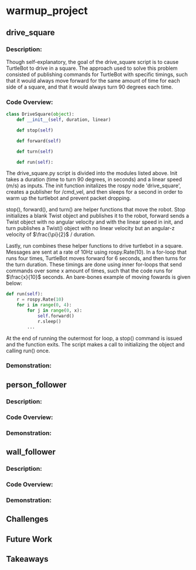 # warmup_project
## drive_square
### Description:
Though self-explanatory, the goal of the drive_square script is to cause 
TurtleBot to drive in a square. The approach used to solve this problem 
consisted of publishing commands for TurtleBot with specific timings, such that 
it would always move forward for the same amount of time for each side of a 
square, and that it would always turn 90 degrees each time.

### Code Overview:
```python
class DriveSquare(object):
    def __init__(self, duration, linear)

    def stop(self)

    def forward(self)

    def turn(self)

    def run(self):

```
The drive_square.py script is divided into the modules listed above. Init takes 
a duration (time to turn 90 degrees, in seconds) and a linear speed (m/s) as 
inputs. The init function initalizes the rospy node 'drive_square', creates a 
publisher for /cmd_vel, and then sleeps for a second in order to warm up the 
turtlebot and prevent packet dropping.

stop(), forward(), and turn() are helper functions that move the robot. Stop 
initializes a blank Twist object and publishes it to the robot, forward sends 
a Twist object with no angular velocity and with the linear speed in init, and 
turn publishes a Twist() object with no linear velocity but an angular-z velocity 
of $\frac{\pi}{2}$ / duration.

Lastly, run combines these helper functions to drive turtlebot in a square. 
Messages are sent at a rate of 10Hz using rospy.Rate(10). In a for-loop that 
runs four times, TurtleBot moves forward for 6 seconds, and then turns for the 
turn duration. These timings are done using inner for-loops that send commands 
over some x amount of times, such that the code runs for $\frac{x}{10}$ seconds. 
An bare-bones example of moving fowards is given below:

```python
def run(self):
    r = rospy.Rate(10)
    for i in range(0, 4):
        for j in range(0, x):
            self.forward()
            r.sleep()
        ...
```
At the end of running the outermost for loop, a stop() command is issued and the 
function exits. The script makes a call to initializing the object and calling 
run() once.

### Demonstration:


## person_follower
### Description:

### Code Overview:

### Demonstration:

## wall_follower
### Description:

### Code Overview:

### Demonstration:

## Challenges

## Future Work

## Takeaways